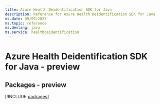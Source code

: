 ```yaml
---
title: Azure Health Deidentification SDK for Java
description: Reference for Azure Health Deidentification SDK for Java
ms.date: 09/09/2025
ms.topic: reference
ms.devlang: java
ms.service: healthdeidentification
---
```

# Azure Health Deidentification SDK for Java - preview
## Packages - preview
[!INCLUDE [packages](health-deidentification-index.md)]